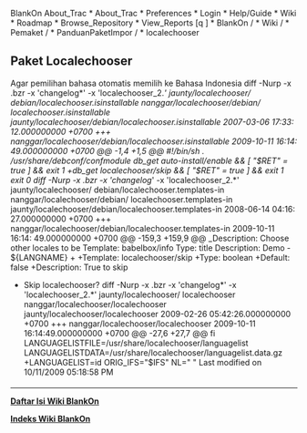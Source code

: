    BlankOn
 About_Trac
    * About_Trac
    * Preferences
    * Login
    * Help/Guide
    * Wiki
    * Roadmap
    * Browse_Repository
    * View_Reports
[q                 ]
    * BlankOn  /
    * Wiki  /
    * Pemaket  /
    * PanduanPaketImpor  /
    * localechooser
## Paket Localechooser
Agar pemilihan bahasa otomatis memilih ke Bahasa Indonesia
diff -Nurp -x .bzr -x 'changelog*' -x 'localechooser_2.*' jaunty/localechooser/
debian/localechooser.isinstallable nanggar/localechooser/debian/
localechooser.isinstallable
 jaunty/localechooser/debian/localechooser.isinstallable	2007-03-06 17:33:
12.000000000 +0700
+++ nanggar/localechooser/debian/localechooser.isinstallable	2009-10-11 16:14:
49.000000000 +0700
@@ -1,4 +1,5 @@
 #!/bin/sh
 . /usr/share/debconf/confmodule
 db_get auto-install/enable && [ "$RET" = true ] && exit 1
+db_get localechooser/skip && [ "$RET" = true ] && exit 1
 exit 0
diff -Nurp -x .bzr -x 'changelog*' -x 'localechooser_2.*' jaunty/localechooser/
debian/localechooser.templates-in nanggar/localechooser/debian/
localechooser.templates-in
 jaunty/localechooser/debian/localechooser.templates-in	2008-06-14 04:16:
27.000000000 +0700
+++ nanggar/localechooser/debian/localechooser.templates-in	2009-10-11 16:14:
49.000000000 +0700
@@ -159,3 +159,9 @@ _Description: Choose other locales to be
 Template: babelbox/info
 Type: title
 Description: Demo - ${LANGNAME}
+
+Template: localechooser/skip
+Type: boolean
+Default: false
+Description: True to skip
+ Skip localechooser?
diff -Nurp -x .bzr -x 'changelog*' -x 'localechooser_2.*' jaunty/localechooser/
localechooser nanggar/localechooser/localechooser
 jaunty/localechooser/localechooser	2009-02-26 05:42:26.000000000 +0700
+++ nanggar/localechooser/localechooser	2009-10-11 16:14:49.000000000 +0700
@@ -27,6 +27,7 @@ fi
 LANGUAGELISTFILE=/usr/share/localechooser/languagelist
 LANGUAGELISTDATA=/usr/share/localechooser/languagelist.data.gz
+LANGUAGELIST=id
 ORIG_IFS="$IFS"
 NL="
 "
Last modified on 10/11/2009 05:18:58 PM
#### 
    
 
 
 
 
 
---
[**Daftar Isi Wiki BlankOn**](/DaftarIsi/README.md)
 
[**Indeks Wiki BlankOn**](/Indeks.md)
